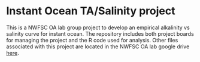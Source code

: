 # Instant Ocean TA/Salinity project

This is a NWFSC OA lab group project to develop an empirical alkalinity vs salinity curve for instant ocean. The repository includes both project boards for managing the project and the R code used for analysis. Other files associated with this project are located in the NWFSC OA lab google drive [here](https://drive.google.com/drive/folders/1DW_JOG0Mkw-oTr0FVxn_oepeiBXz59vU).
